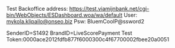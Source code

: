 Test Backoffice address: https://test.viamijnbank.net/cgi-bin/WebObjects/ESDashboard.woa/wa/default
User: mykola.klipailo@onseo.biz
Psw: BluemCoolP@ssword2

SenderID=S1492
BrandID=LiveScorePayment
Test Token:0000ace2012fdfb877f6000300c4f67700002fbee20a0051

